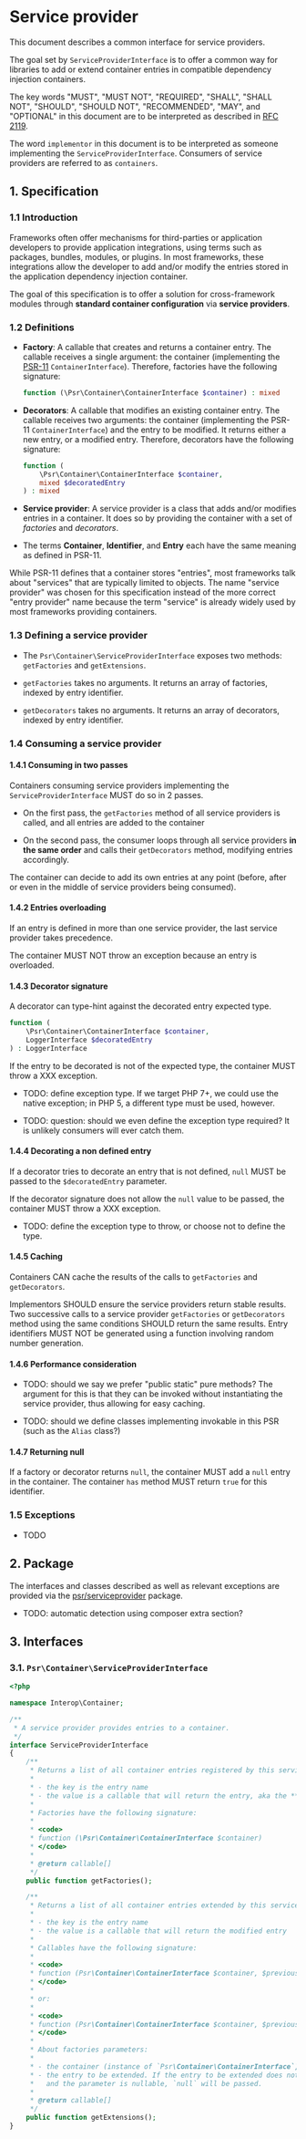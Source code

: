 # Service provider

This document describes a common interface for service providers.

The goal set by `ServiceProviderInterface` is to offer a common way for
libraries to add or extend container entries in compatible dependency injection
containers.

The key words "MUST", "MUST NOT", "REQUIRED", "SHALL", "SHALL NOT", "SHOULD",
"SHOULD NOT", "RECOMMENDED", "MAY", and "OPTIONAL" in this document are to be
interpreted as described in [RFC 2119][].

The word `implementor` in this document is to be interpreted as someone
implementing the `ServiceProviderInterface`.
Consumers of service providers are referred to as `containers`.

[RFC 2119]: http://tools.ietf.org/html/rfc2119

## 1. Specification

### 1.1 Introduction

Frameworks often offer mechanisms for third-parties or application developers to
provide application integrations, using terms such as packages, bundles,
modules, or plugins. In most frameworks, these integrations allow the developer
to add and/or modify the entries stored in the application dependency injection
container.

The goal of this specification is to offer a solution for cross-framework
modules through **standard container configuration** via **service providers**.

### 1.2 Definitions

- **Factory**: A callable that creates and returns a container entry. The
  callable receives a single argument: the container (implementing the
  [PSR-11][] `ContainerInterface`). Therefore, factories have the following
  signature:
  
  ```php
  function (\Psr\Container\ContainerInterface $container) : mixed
  ```

- **Decorators**: A callable that modifies an existing container entry. The
  callable receives two arguments: the container (implementing the PSR-11
  `ContainerInterface`) and the entry to be modified. It returns either a new
  entry, or a modified entry. Therefore, decorators have the following
  signature:
  
  ```php
  function (
      \Psr\Container\ContainerInterface $container,
      mixed $decoratedEntry
  ) : mixed
  ```

- **Service provider**: A service provider is a class that adds and/or modifies
  entries in a container.  It does so by providing the container with a set of
  *factories* and *decorators*.
  
- The terms **Container**, **Identifier**, and **Entry** each have the same
  meaning as defined in PSR-11.

While PSR-11 defines that a container stores "entries", most frameworks talk
about "services" that are typically limited to objects. The name "service
provider" was chosen for this specification instead of the more correct "entry
provider" name because the term "service" is already widely used by most
frameworks providing containers.

[PSR-11]: http://www.php-fig.org/psr/psr-11/

### 1.3 Defining a service provider

- The `Psr\Container\ServiceProviderInterface` exposes two methods: `getFactories` and `getExtensions`.

- `getFactories` takes no arguments. It returns an array of factories, indexed by entry identifier.

- `getDecorators` takes no arguments. It returns an array of decorators, indexed by entry identifier.

### 1.4 Consuming a service provider

#### 1.4.1 Consuming in two passes

Containers consuming service providers implementing the `ServiceProviderInterface` MUST do so in 2 passes.

- On the first pass, the `getFactories` method of all service providers is
  called, and all entries are added to the container

- On the second pass, the consumer loops through all service providers **in the
  same order** and calls their `getDecorators` method, modifying entries
  accordingly.

The container can decide to add its own entries at any point (before, after or
even in the middle of service providers being consumed).

#### 1.4.2 Entries overloading

If an entry is defined in more than one service provider, the last service provider takes precedence.

The container MUST NOT throw an exception because an entry is overloaded.

#### 1.4.3 Decorator signature

A decorator can type-hint against the decorated entry expected type.

```php
function (
    \Psr\Container\ContainerInterface $container,
    LoggerInterface $decoratedEntry
) : LoggerInterface
```

If the entry to be decorated is not of the expected type, the container MUST
throw a XXX exception.

- TODO: define exception type. If we target PHP 7+, we could use the native
  exception; in PHP 5, a different type must be used, however.

- TODO: question: should we even define the exception type required? It is
  unlikely consumers will ever catch them.

#### 1.4.4 Decorating a non defined entry

If a decorator tries to decorate an entry that is not defined, `null` MUST be
passed to the `$decoratedEntry` parameter.

If the decorator signature does not allow the `null` value to be passed, the
container MUST throw a XXX exception.

- TODO: define the exception type to throw, or choose not to define the type.

#### 1.4.5 Caching

Containers CAN cache the results of the calls to `getFactories` and `getDecorators`.

Implementors SHOULD ensure the service providers return stable results. Two
successive calls to a service provider `getFactories` or `getDecorators` method
using the same conditions SHOULD return the same results. Entry identifiers MUST
NOT be generated using a function involving random number generation.

#### 1.4.6 Performance consideration

- TODO: should we say we prefer "public static" pure methods? The argument for
  this is that they can be invoked without instantiating the service provider,
  thus allowing for easy caching.

- TODO: should we define classes implementing invokable in this PSR (such as the
  `Alias` class?)

#### 1.4.7 Returning null

If a factory or decorator returns `null`, the container MUST add a `null` entry
in the container.  The container `has` method MUST return `true` for this
identifier.

### 1.5 Exceptions

- TODO 

## 2. Package

The interfaces and classes described as well as relevant exceptions are provided
via the [psr/serviceprovider](https://packagist.org/packages/psr/serviceprovider) package.

- TODO: automatic detection using composer extra section?

## 3. Interfaces

<a name="service-provider-interface"></a>

### 3.1. `Psr\Container\ServiceProviderInterface`

~~~php
<?php

namespace Interop\Container;

/**
 * A service provider provides entries to a container.
 */
interface ServiceProviderInterface
{
    /**
     * Returns a list of all container entries registered by this service provider.
     *
     * - the key is the entry name
     * - the value is a callable that will return the entry, aka the **factory**
     *
     * Factories have the following signature:
     *
     * <code>
     * function (\Psr\Container\ContainerInterface $container)
     * </code>
     *
     * @return callable[]
     */
    public function getFactories();

    /**
     * Returns a list of all container entries extended by this service provider.
     *
     * - the key is the entry name
     * - the value is a callable that will return the modified entry
     *
     * Callables have the following signature:
     *
     * <code>
     * function (Psr\Container\ContainerInterface $container, $previous)
     * </code>
     *
     * or:
     *
     * <code>
     * function (Psr\Container\ContainerInterface $container, $previous = null)
     * </code>
     *
     * About factories parameters:
     *
     * - the container (instance of `Psr\Container\ContainerInterface`)
     * - the entry to be extended. If the entry to be extended does not exist
     *   and the parameter is nullable, `null` will be passed.
     *
     * @return callable[]
     */
    public function getExtensions();
}
~~~

